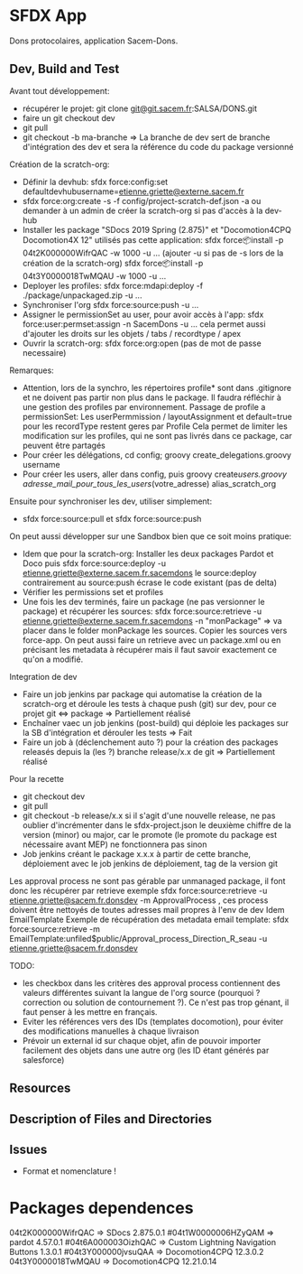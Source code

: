 # SFDX App

Dons protocolaires, application Sacem-Dons.

## Dev, Build and Test

Avant tout développement:

- récupérer le projet: git clone git@git.sacem.fr:SALSA/DONS.git
- faire un git checkout dev
- git pull
- git checkout -b ma-branche
  => La branche de dev sert de branche d'intégration des dev et sera la référence du code du package versionné

Création de la scratch-org:

- Définir la devhub: sfdx force:config:set defaultdevhubusername=etienne.griette@externe.sacem.fr
- sfdx force:org:create -s -f config/project-scratch-def.json -a <alias>
  ou demander à un admin de créer la scratch-org si pas d'accès à la dev-hub
- Installer les package "SDocs 2019 Spring (2.875)" et "Docomotion4CPQ Docomotion4X 12" utilisés pas cette application:
  sfdx force:package:install -p 04t2K000000WifrQAC -w 1000 -u ... (ajouter -u <alias> si pas de -s lors de la création de la scratch-org)
  sfdx force:package:install -p 04t3Y0000018TwMQAU -w 1000 -u ...
- Deployer les profiles: sfdx force:mdapi:deploy -f ./package/unpackaged.zip -u ...
- Synchroniser l'org sfdx force:source:push -u ...
- Assigner le permissionSet au user, pour avoir accès à l'app: sfdx force:user:permset:assign -n SacemDons -u ...
  cela permet aussi d'ajouter les droits sur les objets / tabs / recordtype / apex
- Ouvrir la scratch-org: sfdx force:org:open (pas de mot de passe necessaire)

Remarques:

- Attention, lors de la synchro, les répertoires profile\* sont dans .gitignore et ne doivent pas partir non plus dans le package. Il faudra réfléchir à une gestion des profiles par environnement.
  Passage de profile a permissionSet:
  Les userPermmission / layoutAssignment et default=true pour les recordType restent geres par Profile
  Cela permet de limiter les modification sur les profiles, qui ne sont pas livrés dans ce package, car peuvent être partagés
- Pour créer les délégations, cd config; groovy create_delegations.groovy username
- Pour créer les users, aller dans config, puis groovy create*users.groovy adresse_mail_pour_tous_les_users*(votre_adresse) alias_scratch_org

Ensuite pour synchroniser les dev, utiliser simplement:

- sfdx force:source:pull et sfdx force:source:push

On peut aussi développer sur une Sandbox bien que ce soit moins pratique:

- Idem que pour la scratch-org: Installer les deux packages Pardot et Doco puis sfdx force:source:deploy -u etienne.griette@externe.sacem.fr.sacemdons
  le source:deploy contrairement au source:push écrase le code existant (pas de delta)
- Vérifier les permissions set et profiles
- Une fois les dev terminés, faire un package (ne pas versionner le package) et récupérer les sources:
  sfdx force:source:retrieve -u etienne.griette@externe.sacem.fr.sacemdons -n "monPackage" => va placer dans le folder monPackage les sources. Copier les sources vers force-app.
  On peut aussi faire un retrieve avec un package.xml ou en précisant les metadata à récupérer mais il faut savoir exactement ce qu'on a modifié.

Integration de dev

- Faire un job jenkins par package qui automatise la création de la scratch-org et déroule les tests à chaque push (git) sur dev, pour ce projet git <=> package => Partiellement réalisé
- Enchaîner vaec un job jenkins (post-build) qui déploie les packages sur la SB d'intégration et dérouler les tests => Fait
- Faire un job à (déclenchement auto ?) pour la création des packages releasés depuis la (les ?) branche release/x.x de git => Partiellement réalisé

Pour la recette

- git checkout dev
- git pull
- git checkout -b release/x.x
  si il s'agit d'une nouvelle release, ne pas oublier d'incrémenter dans le sfdx-project.json le deuxième chiffre de la version (minor) ou major, car le promote (le promote du package est nécessaire avant MEP) ne fonctionnera pas sinon
- Job jenkins créant le package x.x.x à partir de cette branche, déploiement avec le job jenkins de déploiement, tag de la version git

Les approval process ne sont pas gérable par unmanaged package, il font donc les récupérer par retrieve
exemple sfdx force:source:retrieve -u etienne.griette@sacem.fr.donsdev -m ApprovalProcess
, ces process doivent être nettoyés de toutes adresses mail propres à l'env de dev
Idem EmailTemplate Exemple de récupération des metadata email template:
sfdx force:source:retrieve -m EmailTemplate:unfiled\$public\/Approval_process_Direction_R_seau -u etienne.griette@sacem.fr.donsdev

TODO:

- les checkbox dans les critères des approval process contiennent des valeurs différentes suivant la langue de l'org source (pourquoi ? correction ou solution de contournement ?). Ce n'est pas trop génant, il faut penser à les mettre en français.
- Eviter les références vers des IDs (templates docomotion), pour éviter des modifications manuelles à chaque livraison
- Prévoir un external id sur chaque objet, afin de pouvoir importer facilement des objets dans une autre org (les ID étant générés par salesforce)

## Resources

## Description of Files and Directories

## Issues

- Format et nomenclature !

# Packages dependences

04t2K000000WifrQAC => SDocs 2.875.0.1
#04t1W0000006HZyQAM => pardot 4.57.0.1
#04t6A000003OizhQAC => Custom Lightning Navigation Buttons 1.3.0.1
#04t3Y000000jvsuQAA => Docomotion4CPQ 12.3.0.2
04t3Y0000018TwMQAU => Docomotion4CPQ 12.21.0.14
